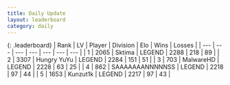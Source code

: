 ```yaml
---
title: Daily Update
layout: leaderboard
category: daily
---
```


{: .leaderboard}
| Rank | LV | Player | Division | Elo | Wins | Losses |
| --- | --- | --- | --- | --- | --- | --- |
| <span data-change="1">1</span> | 2065 | <span title="ID: 353063">Sktima</span> | LEGEND | <span data-change="18">2288</span> | <span data-change="4">218</span> | <span data-change="0">89</span> |
| <span data-change="-1">2</span> | 3307 | <span title="ID: 164871">Hungry YuYu</span> | LEGEND | <span data-change="7">2284</span> | <span data-change="1">151</span> | <span data-change="0">51</span> |
| <span data-change="0">3</span> | 703 | <span title="ID: 261794">MalwareHD</span> | LEGEND | <span data-change="0">2228</span> | <span data-change="0">63</span> | <span data-change="0">25</span> |
| <span data-change="13">4</span> | 862 | <span title="ID: 174294">SAAAAAAANNNNNSS</span> | LEGEND | <span data-change="40">2218</span> | <span data-change="6">97</span> | <span data-change="1">44</span> |
| <span data-change="6">5</span> | 1653 | <span title="ID: 392407">Kunzut1k</span> | LEGEND | <span data-change="9">2217</span> | <span data-change="2">97</span> | <span data-change="0">43</span> |